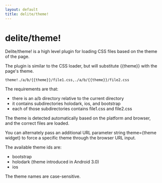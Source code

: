 ```yaml
---
layout: default
title: delite/theme!
---
```


# delite/theme!

Delite/theme! is a high level plugin for loading CSS files based on the theme of the page.

The plugin is similar to the CSS loader, but will substitute {{theme}} with the page's theme.

	theme!./a/b/{{theme}}/file1.css,./a/b/{{theme}}/file2.css

The requirements are that:

- there is an a/b directory relative to the current directory
- it contains subdirectories holodark, ios, and bootstrap
- each of those subdirectories contains file1.css and file2.css

The theme is detected automatically based on the platform and browser, and the correct files are loaded.

You can alternately pass an additional URL parameter string
theme={theme widget} to force a specific theme through the browser
URL input.

The available theme ids are:

- bootstrap
- holodark (theme introduced in Android 3.0)
- ios

The theme names are case-sensitive.
